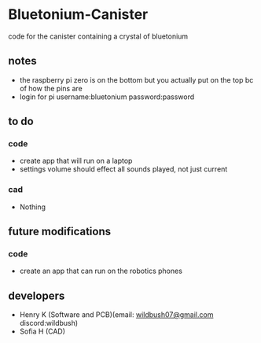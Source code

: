 # Bluetonium-Canister
code for the canister containing a crystal of bluetonium

## notes
  - the raspberry pi zero is on the bottom but you actually put on the top bc of how the pins are
  - login for pi username:bluetonium password:password

## to do
### code
  - create app that will run on a laptop
  - settings volume should effect all sounds played, not just current
### cad
  - Nothing
  
## future modifications
### code 
  - create an app that can run on the robotics phones


## developers
  - Henry K (Software and PCB)(email: wildbush07@gmail.com discord:wildbush)
  - Sofia H (CAD)
